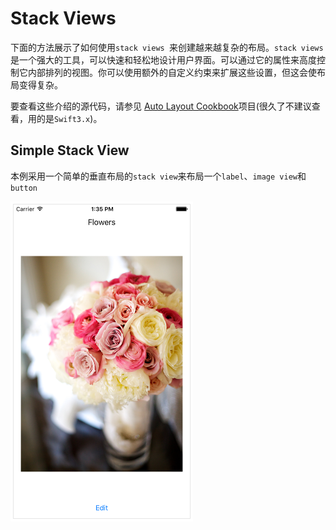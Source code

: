 # Stack Views

下面的方法展示了如何使用`stack views `来创建越来越复杂的布局。`stack views`是一个强大的工具，可以快速和轻松地设计用户界面。可以通过它的属性来高度控制它内部排列的视图。你可以使用额外的自定义约束来扩展这些设置，但这会使布局变得复杂。

要查看这些介绍的源代码，请参见 [Auto Layout Cookbook](https://developer.apple.com/sample-code/xcode/downloads/Auto-Layout-Cookbook.zip)项目(很久了不建议查看，用的是`Swift3.x`)。

## Simple Stack View

本例采用一个简单的垂直布局的`stack view`来布局一个`label`、`image view`和`button`

<img src="./imgs/Simple_Stack_View_Screenshot_2x.png" alt="Simple_Stack_View_Screenshot_2x" style="zoom:50%;" />